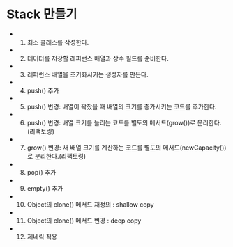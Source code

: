 # Stack 만들기

- 1) 최소 클래스를 작성한다.
- 2) 데이터를 저장할 레퍼런스 배열과 상수 필드를 준비한다.
- 3) 레퍼런스 배열을 초기화시키는 생성자를 만든다. 
- 4) push() 추가
- 5) push() 변경: 배열이 꽉찼을 때 배열의 크기를 증가시키는 코드를 추가한다.
- 6) push() 변경: 배열 크기를 늘리는 코드를 별도의 메서드(grow())로 분리한다.(리팩토링)
- 7) grow() 변경: 새 배열 크기를 계산하는 코드를 별도의 메서드(newCapacity())로 분리한다.(리팩토링)
- 8) pop() 추가
- 9) empty() 추가 
- 10) Object의 clone() 메서드 재정의 : shallow copy 
- 11) Object의 clone() 메서드 변경 : deep copy
- 12) 제네릭 적용
